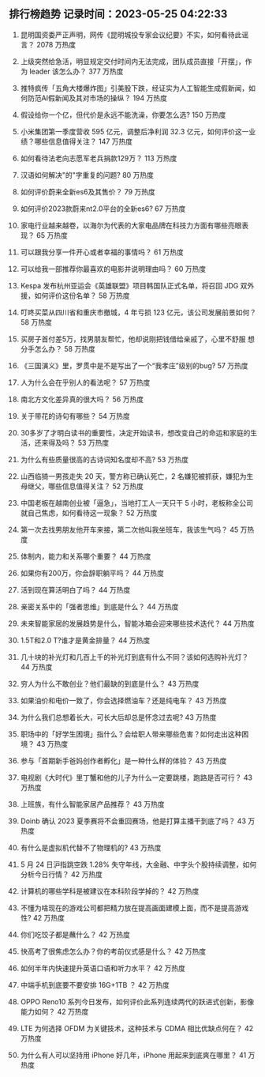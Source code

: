 
## 排行榜趋势 记录时间：2023-05-25 04:22:33
  
  1. 昆明国资委严正声明，网传《昆明城投专家会议纪要》不实，如何看待此谣言？ 2078 万热度
    
  2. 上级突然给急活，明显规定交付时间内无法完成，团队成员直接「开摆」，作为 leader 该怎么办？ 377 万热度
    
  3. 推特疯传「五角大楼爆炸图」引美股下跌，经证实为人工智能生成假新闻，如何防范AI假新闻及其对市场的操纵？ 194 万热度
    
  4. 假设给你一个亿，但代价是永远不能洗澡，你要怎么选? 150 万热度
    
  5. 小米集团第一季度营收 595 亿元，调整后净利润 32.3 亿元，如何评价这一业绩？哪些信息值得关注？ 147 万热度
    
  6. 如何看待法老向志愿军老兵捐款129万？ 113 万热度
    
  7. 汉语如何解决"的"字重复的问题? 80 万热度
    
  8. 如何评价蔚来全新es6及其售价？ 79 万热度
    
  9. 如何评价2023款蔚来nt2.0平台的全新es6? 67 万热度
    
  10. 家电行业越来越卷，以海尔为代表的大家电品牌在科技力方面有哪些亮眼表现？ 65 万热度
    
  11. 可以跟我分享一件开心或者幸福的事情吗？ 61 万热度
    
  12. 可以给我一部推荐你最喜欢的电影并说明理由吗？ 60 万热度
    
  13. Kespa 发布杭州亚运会《英雄联盟》项目韩国队正式名单，将召回 JDG 双外援，如何评价这份名单？ 58 万热度
    
  14. 叮咚买菜从四川省和重庆市撤城，4 年亏损 123 亿元，该公司发展前景如何？ 58 万热度
    
  15. 买房子首付差5万，找男朋友帮忙，他却说刚把钱借给亲戚了，心里不舒服 想分手怎么办？ 58 万热度
    
  16. 《三国演义》里，罗贯中是不是写出了一个“我孝庄”级别的bug? 57 万热度
    
  17. 人为什么会在乎别人的看法呢？ 57 万热度
    
  18. 南北方文化差异真的很大吗？ 56 万热度
    
  19. 关于带花的诗句有哪些？ 54 万热度
    
  20. 30多岁了才明白读书的重要性，决定开始读书，想改变自己的命运和家庭的生活，还来得及吗？ 53 万热度
    
  21. 为什么有些质量很高的古诗词知名度却不高? 53 万热度
    
  22. 山西临猗一男孩走失 20 天，警方称已确认死亡，2 名嫌犯被抓获，嫌犯为生母继父，哪些信息值得关注？ 52 万热度
    
  23. 中国老板在越南创业被「逼急」，当地打工人一天只干 5 小时，老板称全公司就自己焦虑，如何看待这一现象？ 52 万热度
    
  24. 第一次去找男朋友他开车来接，第二次他叫我坐班车，我该生气吗？ 45 万热度
    
  25. 体制内，能力和关系哪个重要？ 44 万热度
    
  26. 如果你有200万，你会辞职躺平吗？ 44 万热度
    
  27. 活到现在算活明白了吗？ 44 万热度
    
  28. 亲密关系中的「强者思维」到底是什么？ 44 万热度
    
  29. 未来智能家居的发展趋势是什么，智能冰箱会迎来哪些技术迭代？ 44 万热度
    
  30. 1.5T和2.0 T?谁才是黄金排量？ 44 万热度
    
  31. 几十块的补光灯和几百上千的补光灯到底有什么不同？该如何选购补光灯？ 44 万热度
    
  32. 穷人为什么不敢创业？他们最缺的到底是什么？ 43 万热度
    
  33. 如果油价和电价一致了，你会选择燃油车？还是纯电车？ 43 万热度
    
  34. 为什么我们总想着长大，可长大后却总是怀念过去呢? 43 万热度
    
  35. 职场中的「好学生困境」指什么？会给职人带来哪些危害？如何走出这种困境？ 43 万热度
    
  36. 参与「首期新手爸妈创作者孵化」是一种什么样的体验？ 43 万热度
    
  37. 电视剧《大时代》里丁蟹和他的儿子为什么一定要跳楼，跑路是否可行？ 43 万热度
    
  38. 上班族，有什么智能家居产品推荐？ 43 万热度
    
  39. Doinb 确认 2023 夏季赛将不会重回赛场，他是打算主播干到底了吗？ 43 万热度
    
  40. 有什么是虚拟机代替不了物理机的? 43 万热度
    
  41. 5 月 24 日沪指跳空跌 1.28% 失守年线，大金融、中字头个股持续调整，如何分析今日行情？ 42 万热度
    
  42. 计算机的哪些学科是被建议在本科阶段学掉的？ 42 万热度
    
  43. 不懂为啥现在的游戏公司都把精力放在提高画面建模上面，而不是提高游戏性? 42 万热度
    
  44. 你们吃饺子都是蘸什么？ 42 万热度
    
  45. 快高考了很焦虑怎么办？你的考前仪式感是什么？ 42 万热度
    
  46. 如何半年内快速提升英语口语和听力水平？ 42 万热度
    
  47. 中端手机到底要不要安排 16G+1TB ？ 42 万热度
    
  48. OPPO Reno10 系列今日发布，如何评价此系列连续两代的跃进式创新，影像能力如何？ 42 万热度
    
  49. LTE 为何选择 OFDM 为关键技术，这种技术与 CDMA 相比优缺点何在？ 42 万热度
    
  50. 为什么有人可以坚持用 iPhone 好几年，iPhone 用起来到底爽在哪里？ 41 万热度
    